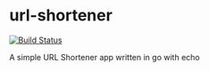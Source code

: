 # url-shortener

[![Build Status](https://cloud.drone.io/api/badges/smf8/url-shortener/status.svg)](https://cloud.drone.io/smf8/url-shortener)

A simple URL Shortener app written in go with echo
